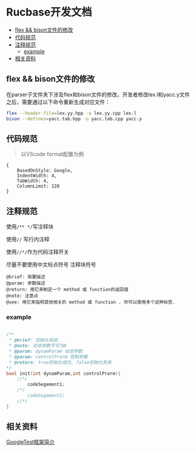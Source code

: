 # Rucbase开发文档

<!-- START doctoc generated TOC please keep comment here to allow auto update -->
<!-- DON'T EDIT THIS SECTION, INSTEAD RE-RUN doctoc TO UPDATE -->

- [flex && bison文件的修改](#flex--bison%E6%96%87%E4%BB%B6%E7%9A%84%E4%BF%AE%E6%94%B9)
- [代码规范](#%E4%BB%A3%E7%A0%81%E8%A7%84%E8%8C%83)
- [注释规范](#%E6%B3%A8%E9%87%8A%E8%A7%84%E8%8C%83)
  - [example](#example)
- [相关资料](#%E7%9B%B8%E5%85%B3%E8%B5%84%E6%96%99)

<!-- END doctoc generated TOC please keep comment here to allow auto update -->

## flex && bison文件的修改
在parser子文件夹下涉及flex和bison文件的修改，开发者修改lex.l和yacc.y文件之后，需要通过以下命令重新生成对应文件：
```bash
flex --header-file=lex.yy.hpp -o lex.yy.cpp lex.l
bison --defines=yacc.tab.hpp -o yacc.tab.cpp yacc.y
```

## 代码规范
> 以VScode format配置为例

```
{ 
    BasedOnStyle: Google, 
    IndentWidth: 4,
    TabWidth: 4, 
    ColumnLimit: 120
}
```

## 注释规范
使用`/** */`写注释块

使用`//` 写行内注释

使用`//*/`作为代码注释开关

尽量不要使用中文标点符号
注释块符号
```
@brief: 简要描述
@param: 参数描述
@return: 用它来制定一个 method 或 function的返回值
@note: 注意点
@see: 用它来指明其他相关的 method 或 function . 你可以使用多个这种标签.
```
### example
```cpp

/**
 * @brief: 初始化系统.
 * @note: 动态参数不可为0
 * @param: dynamParam 动态参数
 * @param: controlPrarm 控制参数
 * @return: true初始化成功, false初始化失败
*/
bool init(int dynamParam,int controlPrarm){
    //*/
        codeSegement1;  
    /*/
        codeSegement2;  
    //*/
}

```

## 相关资料
[GoogleTest框架简介](https://www.cnblogs.com/jycboy/p/6057677.html)